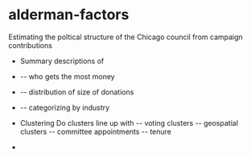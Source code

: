 alderman-factors
================

Estimating the poltical structure of the Chicago council from campaign contributions

* Summary descriptions of 
* -- who gets the most money
* -- distribution of size of donations
* -- categorizing by industry  

* Clustering
Do clusters line up with
-- voting clusters
-- geospatial clusters
-- committee appointments
-- tenure





* 
